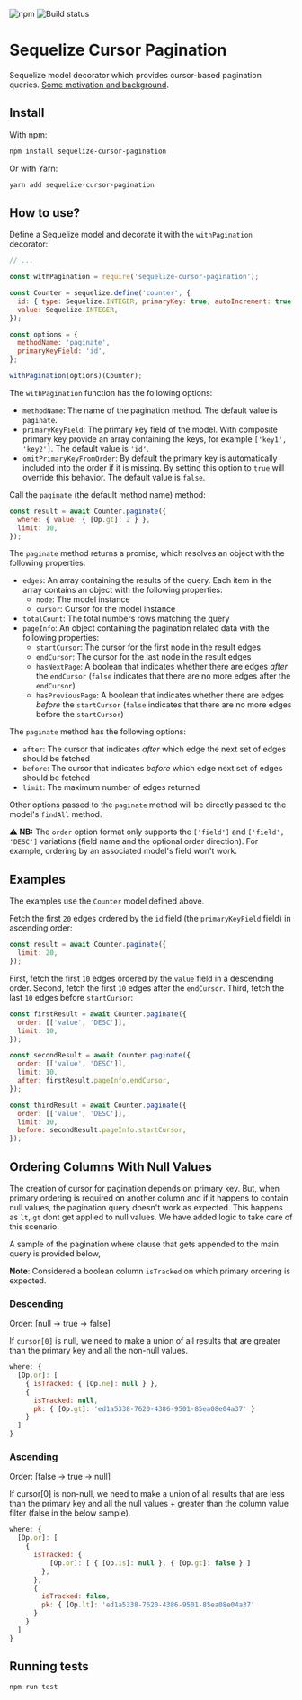 ![npm](https://img.shields.io/npm/v/sequelize-cursor-pagination) ![Build status](https://github.com/Kaltsoon/sequelize-cursor-pagination/workflows/CI/badge.svg)

# Sequelize Cursor Pagination

Sequelize model decorator which provides cursor-based pagination queries. [Some motivation and background](https://dev-blog.apollodata.com/understanding-pagination-rest-graphql-and-relay-b10f835549e7).

## Install

With npm:

```bash
npm install sequelize-cursor-pagination
```

Or with Yarn:

```bash
yarn add sequelize-cursor-pagination
```

## How to use?

Define a Sequelize model and decorate it with the `withPagination` decorator:

```javascript
// ...

const withPagination = require('sequelize-cursor-pagination');

const Counter = sequelize.define('counter', {
  id: { type: Sequelize.INTEGER, primaryKey: true, autoIncrement: true },
  value: Sequelize.INTEGER,
});

const options = {
  methodName: 'paginate',
  primaryKeyField: 'id',
};

withPagination(options)(Counter);
```

The `withPagination` function has the following options:

- `methodName`: The name of the pagination method. The default value is `paginate`.
- `primaryKeyField`: The primary key field of the model. With composite primary key provide an array containing the keys, for example `['key1', 'key2']`. The default value is `'id'`.
- `omitPrimaryKeyFromOrder`: By default the primary key is automatically included into the order if it is missing. By setting this option to `true` will override this behavior. The default value is `false`.

Call the `paginate` (the default method name) method:

```javascript
const result = await Counter.paginate({
  where: { value: { [Op.gt]: 2 } },
  limit: 10,
});
```

The `paginate` method returns a promise, which resolves an object with the following properties:

- `edges`: An array containing the results of the query. Each item in the array contains an object with the following properties:
  - `node`: The model instance
  - `cursor`: Cursor for the model instance
- `totalCount`: The total numbers rows matching the query
- `pageInfo`: An object containing the pagination related data with the following properties:
  - `startCursor`: The cursor for the first node in the result edges
  - `endCursor`: The cursor for the last node in the result edges
  - `hasNextPage`: A boolean that indicates whether there are edges _after_ the `endCursor` (`false` indicates that there are no more edges after the `endCursor`)
  - `hasPreviousPage`: A boolean that indicates whether there are edges _before_ the `startCursor` (`false` indicates that there are no more edges before the `startCursor`)

The `paginate` method has the following options:

- `after`: The cursor that indicates _after_ which edge the next set of edges should be fetched
- `before`: The cursor that indicates _before_ which edge next set of edges should be fetched
- `limit`: The maximum number of edges returned

Other options passed to the `paginate` method will be directly passed to the model's `findAll` method.

**⚠️ NB:** The `order` option format only supports the `['field']` and `['field', 'DESC']` variations (field name and the optional order direction). For example, ordering by an associated model's field won't work.

## Examples

The examples use the `Counter` model defined above.

Fetch the first `20` edges ordered by the `id` field (the `primaryKeyField` field) in ascending order:

```javascript
const result = await Counter.paginate({
  limit: 20,
});
```

First, fetch the first `10` edges ordered by the `value` field in a descending order. Second, fetch the first `10` edges after the `endCursor`. Third, fetch the last `10` edges before `startCursor`:

```javascript
const firstResult = await Counter.paginate({
  order: [['value', 'DESC']],
  limit: 10,
});

const secondResult = await Counter.paginate({
  order: [['value', 'DESC']],
  limit: 10,
  after: firstResult.pageInfo.endCursor,
});

const thirdResult = await Counter.paginate({
  order: [['value', 'DESC']],
  limit: 10,
  before: secondResult.pageInfo.startCursor,
});
```

## Ordering Columns With Null Values
The creation of cursor for pagination depends on primary key. But, when primary ordering is required on another column and if it happens to contain null values, the pagination query doesn't work as expected. This happens as `lt`, `gt` dont get applied to null values. We have added logic to take care of this scenario.

A sample of the pagination where clause that gets appended to the main query is provided below,

**Note**: Considered a boolean column `isTracked` on which primary ordering is expected.

### Descending 
Order: [null -> true -> false]

If `cursor[0]` is null, we need to make a union of all results that are greater than
the primary key and all the non-null values.

```javascript
where: {
  [Op.or]: [
    { isTracked: { [Op.ne]: null } },
    {
      isTracked: null,
      pk: { [Op.gt]: 'ed1a5338-7620-4386-9501-85ea08e04a37' }
    }
  ]
}
```
### Ascending

Order: [false -> true -> null]

If cursor[0] is non-null, we need to make a union of all results that are less than the primary key and all the null values + greater than the column value filter (false in the below sample).

```javascript
where: {
  [Op.or]: [
    {
      isTracked: {
          [Op.or]: [ { [Op.is]: null }, { [Op.gt]: false } ]
        },
      },
      { 
        isTracked: false,
        pk: { [Op.lt]: 'ed1a5338-7620-4386-9501-85ea08e04a37'
      }
    }
  ]
}
```

## Running tests

```
npm run test
```
